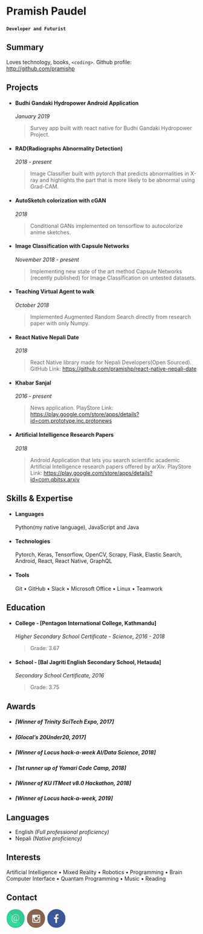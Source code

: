# Pramish Paudel 

#### `Developer and Futurist`

## Summary
Loves technology, books, `<coding>`. Github profile: http://github.com/pramishp

## Projects
- #### Budhi Gandaki Hydropower Android Application
    *January 2019*
    > Survey app built with react native for Budhi Gandaki Hydropower Project.
    
- #### RAD(Radiographs Abnormality Detection)
    *2018 - present*
    > Image Classifier built with pytorch that predicts abnormalities in X-ray and highlights the part that is more likely to be abnormal using Grad-CAM.  
        
- #### AutoSketch colorization with cGAN
    *2018*
    > Conditional GANs implemented on tensorflow to autocolorize anime sketches.

- #### Image Classification with Capsule Networks
    *November 2018 - present*
    > Implementing new state of the art method Capsule Networks (recently published) for Image Classification on untested datasets.

- #### Teaching Virtual Agent to walk
    *October 2018*
    > Implemented Augmented Random Search directly from research paper with only Numpy.
    
- #### React Native Nepali Date
    *2018*
    > React Native library made for Nepali Developers(Open Sourced).
    GitHub Link: https://github.com/pramishp/react-native-nepali-date

- #### Khabar Sanjal
  *2016 - present*
    > News application. PlayStore Link: https://play.google.com/store/apps/details?id=com.prototype.inc.protonews

- #### Artificial Intelligence Research Papers
  *2018*
    > Android Application that lets you search scientific academic 
    Artificial Intelligence research papers offered by arXiv. PlayStore Link: https://play.google.com/store/apps/details?id=com.qbitsx.arxiv

## Skills & Expertise

- #### Languages
    Python(my native language), JavaScript and Java

- #### Technologies 
    Pytorch, Keras, Tensorflow, OpenCV, Scrapy, Flask, Elastic Search, Android, React, React Native, GraphQL

- #### Tools
    Git &bull; GitHub &bull; Slack &bull; Microsoft Office &bull; Linux &bull; Teamwork

## Education
- #### College - [Pentagon International College, Kathmandu]
    *Higher Secondary School Certificate - Science, 2016 - 2018*
    > Grade: 3.67

- #### School - [Bal Jagriti English Secondary School, Hetauda]
    *Secondary School Certificate, 2016*
    > Grade: 3.75
    
## Awards

- ##### [Winner of Trinity SciTech Expo, 2017]
- ##### [Glocal’s 20Under20, 2017]
- ##### [Winner of Locus hack-a-week  AI/Data Science, 2018]
- ##### [1st runner up of Yomari Code Camp, 2018]
- ##### [Winner of KU ITMeet v8.0 Hackathon, 2018]
- ##### [Winner of Locus hack-a-week, 2019]


## Languages
- English *(Full professional proficiency)*
- Nepali *(Native proficiency)*

## Interests
Artificial Intelligence &bull; Mixed Reality &bull; 
Robotics &bull; Programming &bull; 
Brain Computer Interface &bull; Quantam Programming &bull; 
Music &bull; Reading

## Contact
[![Email](./images/email.png "Email: pramish.paudel123@gmail.com")](mailto:pramish.paudel123@gmail.com@gmail.com) 
[![Instagram](./images/Instgram.png "Instagram: atulmy")](https://www.instagram.com/promise.paudel/) 
[![Facebook](./images/Facebook.png "Facebook Profile")](https://www.facebook.com/pramish.paudel)
